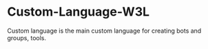 # Custom-Language-W3L
Custom language is the main custom language for creating bots and groups, tools.

